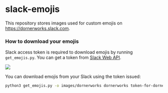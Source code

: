 slack-emojis
============

This repository stores images used for custom emojis on https://dornerworks.slack.com.

### How to download your emojis

Slack access token is required to download emojis by running `get_emojis.py`. You can get a token from [Slack Web API](https://api.slack.com/web?sudo=1).

![](https://www.evernote.com/l/AAV7WW98sZ9I15AlgDAtscMME5-UcJLvS_sB/image.png)

You can download emojis from your Slack using the token issued:

```bash
python3 get_emojis.py -o images/dornerworks dornerworks token-for-dornerworks
```
